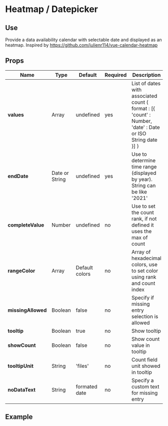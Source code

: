 # Heatmap / Datepicker

## Use 

Provide a data availability calendar with selectable date and displayed as an heatmap. Inspired by https://github.com/julienr114/vue-calendar-heatmap

## Props

| Name          | Type           | Default  | Required   | Description  |
| ------------- |----------------| --------- | ---------|--------------|
| **values**          | Array | undefined | yes | List of dates with associated count ( format : [{ 'count' : Number, 'date' : Date or ISO String date }] ) |
| **endDate**          | Date or String | undefined | yes | Use to determine time range (displayed by year). String can be like '2021' |
| **completeValue**          | Number | undefined | no | Use to set the count rank, if not defined it uses the max of count |
| **rangeColor**          | Array | Default colors | no | Array of hexadecimal colors, use to set color using rank and count index |
| **missingAllowed**          | Boolean | false | no | Specify if missing entry selection is allowed |
| **tooltip**          | Boolean | true | no | Show tooltip |
| **showCount**          | Boolean | false | no | Show count value in tooltip |
| **tooltipUnit**          | String | 'files' | no | Count field unit showed in tooltip |
| **noDataText**          | String | formated date | no | Specify a custom text for missing entry |

## Example

<demo-heatmap />

